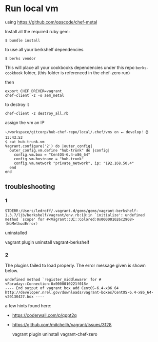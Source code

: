 Run local vm
==========

using https://github.com/opscode/chef-metal

Install all the required ruby gem:

	$ bundle install

to use all your berkshelf dependencies

	$ berks vendor

This will place all your cookbooks dependencies under this repo `berks-cookbook` folder, (this folder is referenced in the chef-zero run)
	
then		
	
	export CHEF_DRIVER=vagrant
	chef-client -z -o aem_metal

to destroy it

	chef-client -z destroy_all.rb
	
assign the vm an IP

	~/workspace/gitcorp/hub-chef-repo/local/.chef/vms on ⭠ develop! ⌚ 13:43:53
	$ cat hub-trunk.vm 
	Vagrant.configure('2') do |outer_config|
	  outer_config.vm.define "hub-trunk" do |config|
	    config.vm.box = "CentOS-6.4-x86_64"
	    config.vm.hostname = "hub-trunk"
	    config.vm.network "private_network", ip: "192.168.50.4"
	  end
	end

troubleshooting
------

### 1

	STDERR:/Users/ledroff/.vagrant.d/gems/gems/vagrant-berkshelf-1.3.7/lib/berkshelf/vagrant/env.rb:18:in `initialize': undefined method `scope' for #<Vagrant::UI::Colored:0x000001026c2908> (NoMethodError)
	
	
uninstalled 

vagrant plugin uninstall vagrant-berkshelf

### 2

The plugins failed to load properly. The error message given is
    shown below.
    
    undefined method `register_middleware' for #<Faraday::Connection:0x0000010221f018>
    ---- End output of vagrant box add CentOS-6.4-x86_64 http://developer.nrel.gov/downloads/vagrant-boxes/CentOS-6.4-x86_64-v20130427.box ----
    
a few hints found here: 

* https://coderwall.com/p/qppt2q
* https://github.com/mitchellh/vagrant/issues/3128

	vagrant plugin uninstall vagrant-chef-zero
	 
